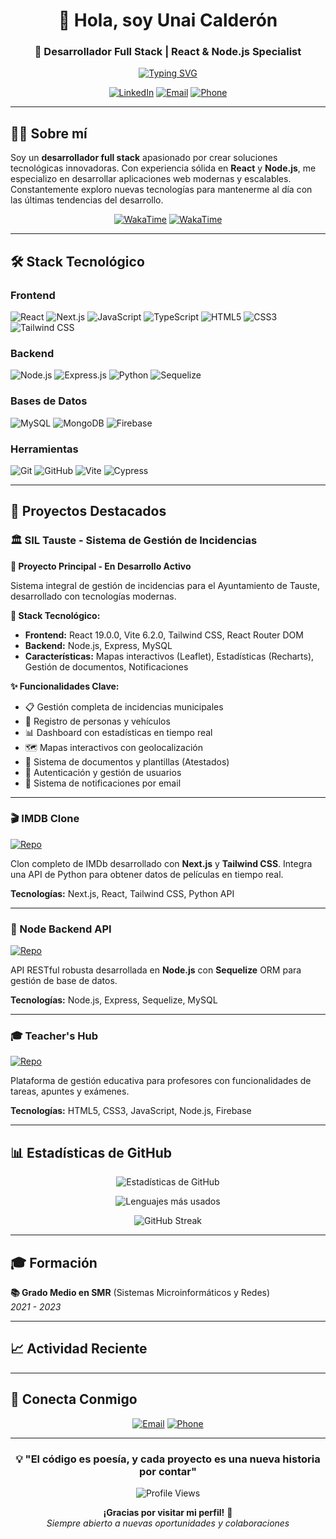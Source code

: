 <div align="center">

# 👋 Hola, soy Unai Calderón

### 🚀 Desarrollador Full Stack | React & Node.js Specialist

[![Typing SVG](https://readme-typing-svg.herokuapp.com?font=Fira+Code&pause=1000&color=36BCF7&center=true&vCenter=true&width=435&lines=Desarrollador+Full+Stack;React+%26+Node.js+Expert;Siempre+aprendiendo+nuevas+tecnolog%C3%ADas)](https://git.io/typing-svg)

[![LinkedIn](https://img.shields.io/badge/LinkedIn-0077B5?style=for-the-badge&logo=linkedin&logoColor=white)](https://linkedin.com/in/unai-calderon)
[![Email](https://img.shields.io/badge/Email-D14836?style=for-the-badge&logo=gmail&logoColor=white)](mailto:unaicc2003@gmail.com)
[![Phone](https://img.shields.io/badge/Phone-25D366?style=for-the-badge&logo=whatsapp&logoColor=white)](tel:+34643321774)

</div>

---

## 🧑‍💻 Sobre mí

Soy un **desarrollador full stack** apasionado por crear soluciones tecnológicas innovadoras. Con experiencia sólida en **React** y **Node.js**, me especializo en desarrollar aplicaciones web modernas y escalables. Constantemente exploro nuevas tecnologías para mantenerme al día con las últimas tendencias del desarrollo.

<div align="center">

[![WakaTime](https://wakatime.com/badge/github/unaiccz/Proyecto-ec-diw.svg)](https://wakatime.com/badge/github/unaiccz/Proyecto-ec-diw)
[![WakaTime](https://wakatime.com/badge/github/unaiccz/Clase_react_Blue_Edition.svg)](https://wakatime.com/badge/github/unaiccz/Clase_react_Blue_Edition)

</div>

---

## 🛠️ Stack Tecnológico

### Frontend
![React](https://img.shields.io/badge/React-20232A?style=for-the-badge&logo=react&logoColor=61DAFB)
![Next.js](https://img.shields.io/badge/Next.js-000000?style=for-the-badge&logo=next.js&logoColor=white)
![JavaScript](https://img.shields.io/badge/JavaScript-F7DF1E?style=for-the-badge&logo=javascript&logoColor=black)
![TypeScript](https://img.shields.io/badge/TypeScript-007ACC?style=for-the-badge&logo=typescript&logoColor=white)
![HTML5](https://img.shields.io/badge/HTML5-E34F26?style=for-the-badge&logo=html5&logoColor=white)
![CSS3](https://img.shields.io/badge/CSS3-1572B6?style=for-the-badge&logo=css3&logoColor=white)
![Tailwind CSS](https://img.shields.io/badge/Tailwind_CSS-38B2AC?style=for-the-badge&logo=tailwind-css&logoColor=white)

### Backend
![Node.js](https://img.shields.io/badge/Node.js-43853D?style=for-the-badge&logo=node.js&logoColor=white)
![Express.js](https://img.shields.io/badge/Express.js-404D59?style=for-the-badge&logo=express&logoColor=white)
![Python](https://img.shields.io/badge/Python-3776AB?style=for-the-badge&logo=python&logoColor=white)
![Sequelize](https://img.shields.io/badge/Sequelize-52B0E7?style=for-the-badge&logo=sequelize&logoColor=white)

### Bases de Datos
![MySQL](https://img.shields.io/badge/MySQL-00000F?style=for-the-badge&logo=mysql&logoColor=white)
![MongoDB](https://img.shields.io/badge/MongoDB-4EA94B?style=for-the-badge&logo=mongodb&logoColor=white)
![Firebase](https://img.shields.io/badge/Firebase-039BE5?style=for-the-badge&logo=firebase&logoColor=white)

### Herramientas
![Git](https://img.shields.io/badge/Git-F05032?style=for-the-badge&logo=git&logoColor=white)
![GitHub](https://img.shields.io/badge/GitHub-100000?style=for-the-badge&logo=github&logoColor=white)
![Vite](https://img.shields.io/badge/Vite-646CFF?style=for-the-badge&logo=vite&logoColor=white)
![Cypress](https://img.shields.io/badge/Cypress-17202C?style=for-the-badge&logo=cypress&logoColor=white)

---

## 🌟 Proyectos Destacados

### 🏛️ SIL Tauste - Sistema de Gestión de Incidencias
**🚧 Proyecto Principal - En Desarrollo Activo**

Sistema integral de gestión de incidencias para el Ayuntamiento de Tauste, desarrollado con tecnologías modernas.

**🔧 Stack Tecnológico:**
- **Frontend:** React 19.0.0, Vite 6.2.0, Tailwind CSS, React Router DOM
- **Backend:** Node.js, Express, MySQL
- **Características:** Mapas interactivos (Leaflet), Estadísticas (Recharts), Gestión de documentos, Notificaciones

**✨ Funcionalidades Clave:**
- 📋 Gestión completa de incidencias municipales
- 👥 Registro de personas y vehículos
- 📊 Dashboard con estadísticas en tiempo real
- 🗺️ Mapas interactivos con geolocalización
- 📄 Sistema de documentos y plantillas (Atestados)
- 🔐 Autenticación y gestión de usuarios
- 📧 Sistema de notificaciones por email

---

### 🎬 IMDB Clone
[![Repo](https://img.shields.io/badge/GitHub-Repo-blue?style=for-the-badge&logo=github)](https://github.com/unaiccz/idmb)

Clon completo de IMDb desarrollado con **Next.js** y **Tailwind CSS**. Integra una API de Python para obtener datos de películas en tiempo real.

**Tecnologías:** Next.js, React, Tailwind CSS, Python API

---

### 🔧 Node Backend API
[![Repo](https://img.shields.io/badge/GitHub-Repo-blue?style=for-the-badge&logo=github)](https://github.com/unaiccz/node_backend)

API RESTful robusta desarrollada en **Node.js** con **Sequelize** ORM para gestión de base de datos.

**Tecnologías:** Node.js, Express, Sequelize, MySQL

---

### 🎓 Teacher's Hub
[![Repo](https://img.shields.io/badge/GitHub-Repo-blue?style=for-the-badge&logo=github)](https://github.com/unaiccz/Proyecto-ec-diw)

Plataforma de gestión educativa para profesores con funcionalidades de tareas, apuntes y exámenes.

**Tecnologías:** HTML5, CSS3, JavaScript, Node.js, Firebase

---

## 📊 Estadísticas de GitHub

<div align="center">

![Estadísticas de GitHub](https://github-readme-stats.vercel.app/api?username=unaiccz&show_icons=true&theme=radical&hide_border=true&bg_color=0D1117)

![Lenguajes más usados](https://github-readme-stats.vercel.app/api/top-langs/?username=unaiccz&layout=compact&theme=radical&hide_border=true&bg_color=0D1117)

![GitHub Streak](https://github-readme-streak-stats.herokuapp.com/?user=unaiccz&theme=radical&hide_border=true&background=0D1117)

</div>

---

## 🎓 Formación

**📚 Grado Medio en SMR** (Sistemas Microinformáticos y Redes)  
*2021 - 2023*

---

## 📈 Actividad Reciente

<!--START_SECTION:activity-->
<!--END_SECTION:activity-->

---

## 🤝 Conecta Conmigo

<div align="center">

[![Email](https://img.shields.io/badge/unaicc2003@gmail.com-D14836?style=for-the-badge&logo=gmail&logoColor=white)](mailto:unaicc2003@gmail.com)
[![Phone](https://img.shields.io/badge/+34_643_321_774-25D366?style=for-the-badge&logo=whatsapp&logoColor=white)](tel:+34643321774)

</div>

---

<div align="center">

### 💡 "El código es poesía, y cada proyecto es una nueva historia por contar"

![Profile Views](https://komarev.com/ghpvc/?username=unaiccz&color=blueviolet&style=for-the-badge)

**¡Gracias por visitar mi perfil!** 🚀  
*Siempre abierto a nuevas oportunidades y colaboraciones*

</div>